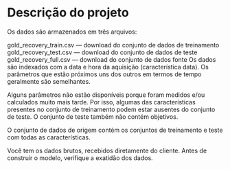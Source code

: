 # Descrição do projeto
Os dados são armazenados em três arquivos:

gold_recovery_train.csv — download do conjunto de dados de treinamento
gold_recovery_test.csv — download do conjunto de dados de teste
gold_recovery_full.csv — download do conjunto de dados fonte
Os dados são indexados com a data e hora da aquisição (característica data). Os parâmetros que estão próximos uns dos outros em termos de tempo geralmente são semelhantes.

Alguns parâmetros não estão disponíveis porque foram medidos e/ou calculados muito mais tarde. Por isso, algumas das características presentes no conjunto de treinamento podem estar ausentes do conjunto de teste. O conjunto de teste também não contém objetivos.

O conjunto de dados de origem contém os conjuntos de treinamento e teste com todas as características.

Você tem os dados brutos, recebidos diretamente do cliente. Antes de construir o modelo, verifique a exatidão dos dados.
